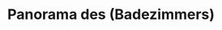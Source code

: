 ---
layout: /panorama.ect
project: '/web/projects/private/orange-jam'
image: 'http://hub.acherno.com/svn/portokalovo-sladko/Site/Panorami/Dinko_Lulin_Panorama_Banq.jpg'
title: 'Panorama des (Badezimmers)'
sitemap: false
--- 